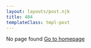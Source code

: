 ```yaml
---
layout: layouts/post.njk
title: 404
templateClass: tmpl-post
---
```


No page found [Go to homepage](/)

